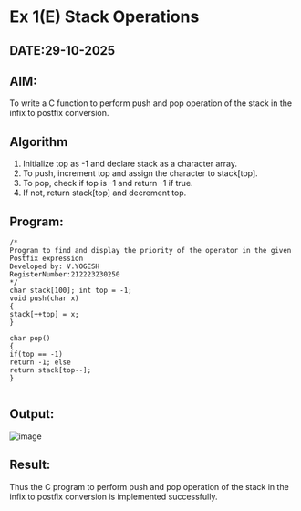 # Ex 1(E) Stack Operations
## DATE:29-10-2025
## AIM:
To write a C function to perform push and pop operation of the stack in the infix to postfix conversion.

## Algorithm
1.   Initialize top as -1 and declare stack as a character array.
2.	To push, increment top and assign the character to stack[top].
3.	To pop, check if top is -1 and return -1 if true.
4.	If not, return stack[top] and decrement top.
  

## Program:
```
/*
Program to find and display the priority of the operator in the given Postfix expression
Developed by: V.YOGESH
RegisterNumber:212223230250
*/
char stack[100]; int top = -1;
void push(char x)
{
stack[++top] = x;
}

char pop()
{
if(top == -1)
return -1; else
return stack[top--];
}


```

## Output:
![image](https://github.com/user-attachments/assets/c4bcf474-6331-4483-af57-e81c89154c9c)



## Result:
Thus the C program to perform push and pop operation of the stack in the infix to postfix conversion is implemented successfully.
